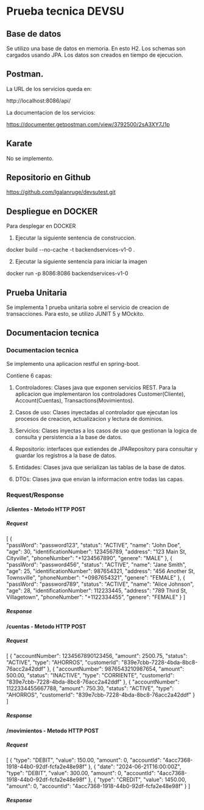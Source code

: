 # Prueba tecnica DEVSU 

## Base de datos 

Se utilizo una base de datos en memoria. En esto H2. Los schemas son cargados usando JPA. 
Los datos son creados en tiempo de ejecucion. 

## Postman. 

La URL de los servicios queda en: 

http://localhost:8086/api/

La documentacion de los servicios: 

https://documenter.getpostman.com/view/3792500/2sA3XY7J1p


## Karate

No se implemento. 

## Repositorio en Github 

https://github.com/lgalanruge/devsutest.git

## Despliegue en DOCKER 

Para desplegar en DOCKER 

1. Ejecutar la siguiente sentencia de construccion. 

docker build --no-cache -t backendservices-v1-0 .

2. Ejecutar la siguiente sentencia para iniciar la imagen 

docker run -p 8086:8086 backendservices-v1-0

## Prueba Unitaria 

Se implementa 1 prueba unitaria sobre el servicio de creacion de transacciones. Para esto, se utilizo JUNIT 5 y MOckito. 


## Documentacion tecnica

### Documentacion tecnica 

Se implemento una aplicacion restful en spring-boot. 

Contiene 6 capas: 

1. Controladores: Clases java que exponen servicios REST. Para la aplicacion que implementaron los controladores Customer(Cliente), Account(Cuentas), Transactions(Movimientos). 

2. Casos de uso: Clases inyectadas al controlador que ejecutan los procesos de creacion, actualizacion y lectura de dominios. 

3. Servicios: Clases inyectas a los casos de uso que gestionan la logica de consulta y persistencia a la base de datos. 

4. Repositorio: interfaces que extiendes de JPARepository para consultar y guardar los registros a la base de datos. 

5. Entidades: Clases java que serializan las tablas de la base de datos. 

6. DTOs: Clases java que envian la informacion entre todas las capas. 

### Request/Response

#### /clientes - Metodo HTTP POST 

##### Request 
[
    {        
        "passWord": "password123",
        "status": "ACTIVE",
        "name": "John Doe",
        "age": 30,
        "identificationNumber": 123456789,
        "address": "123 Main St, Cityville",
        "phoneNumber": "+1234567890",
        "genere": "MALE"
    },
    {       
        "passWord": "password456",
        "status": "ACTIVE",
        "name": "Jane Smith",
        "age": 25,
        "identificationNumber": 987654321,
        "address": "456 Another St, Townsville",
        "phoneNumber": "+0987654321",
        "genere": "FEMALE"
    },
    {       
        "passWord": "password789",
        "status": "ACTIVE",
        "name": "Alice Johnson",
        "age": 28,
        "identificationNumber": 112233445,
        "address": "789 Third St, Villagetown",
        "phoneNumber": "+1122334455",
        "genere": "FEMALE"
    }
]

##### Response

#### /cuentas - Metodo HTTP POST 

##### Request 

[
    {
        "accountNumber": 1234567890123456,
        "amount": 2500.75,
        "status": "ACTIVE",
        "type": "AHORROS",
        "customerId": "839e7cbb-7228-4bda-8bc8-76acc2a42ddf"
    },
    {
        "accountNumber": 9876543210987654,
        "amount": 500.00,
        "status": "INACTIVE",
        "type": "CORRIENTE",
        "customerId": "839e7cbb-7228-4bda-8bc8-76acc2a42ddf"
    },
    {
        "accountNumber": 1122334455667788,
        "amount": 750.30,
        "status": "ACTIVE",
        "type": "AHORROS",
        "customerId": "839e7cbb-7228-4bda-8bc8-76acc2a42ddf"
    }
]

##### Response

#### /movimientos - Metodo HTTP POST 

##### Request 

[
    {
        "type": "DEBIT",
        "value": 150.00,
        "amount": 0,
        "accountId": "4acc7368-1918-44b0-92df-fcfa2e48e98f"
    },
    {
        "date": "2024-06-21T16:00:00Z",
        "type": "DEBIT",
        "value": 300.00,
        "amount": 0,
        "accountId": "4acc7368-1918-44b0-92df-fcfa2e48e98f"
    },
    {
        "type": "CREDIT",
        "value": 1450.00,
        "amount": 0,
        "accountId": "4acc7368-1918-44b0-92df-fcfa2e48e98f"
    }
]

##### Response